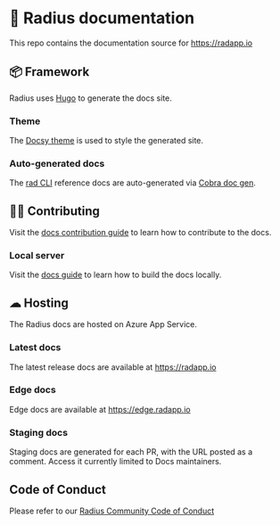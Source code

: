 # 📕 Radius documentation

This repo contains the documentation source for https://radapp.io

## 📦 Framework

Radius uses [Hugo](https://gohugo.io/) to generate the docs site.

### Theme

The [Docsy theme](https://docsy.dev) is used to style the generated site.

### Auto-generated docs

The [rad CLI](https://github.com/radius-project/radius/tree/main/cmd/rad) reference docs are auto-generated via [Cobra doc gen](https://github.com/spf13/cobra/tree/master/doc).

## 👨‍💻 Contributing

Visit the [docs contribution guide](https://radapp.io/contributing/contributing-docs/) to learn how to contribute to the docs.

### Local server

Visit the [docs guide](./docs) to learn how to build the docs locally.

## ☁ Hosting

The Radius docs are hosted on Azure App Service.

### Latest docs

The latest release docs are available at https://radapp.io

### Edge docs

Edge docs are available at https://edge.radapp.io

### Staging docs

Staging docs are generated for each PR, with the URL posted as a comment. Access it currently limited to Docs maintainers.


## Code of Conduct

Please refer to our [Radius Community Code of Conduct](https://github.com/radius-project/radius/blob/main/CODE_OF_CONDUCT.md)